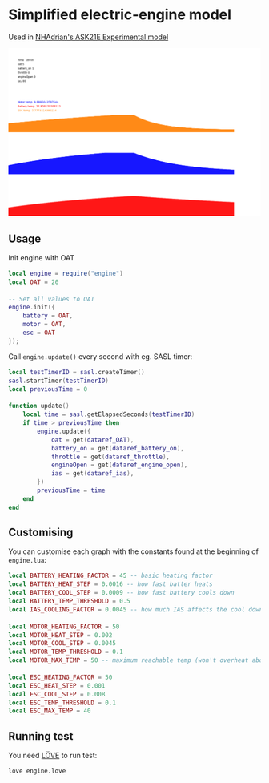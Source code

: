 # Simplified electric-engine model

Used in [NHAdrian's ASK21E Experimental model](https://forums.x-plane.org/index.php?/files/file/59851-ask21e-experimental-by-nhadrian/)

![Simplified electric-engine model](https://github.com/ksgy/electric-engine-model/blob/master/eem.png)

## Usage

Init engine with OAT
```lua
local engine = require("engine")
local OAT = 20

-- Set all values to OAT
engine.init({
    battery = OAT,
    motor = OAT,
    esc = OAT
});
```

Call `engine.update()` every second with eg. SASL timer:
```lua
local testTimerID = sasl.createTimer()
sasl.startTimer(testTimerID)
local previousTime = 0

function update()
    local time = sasl.getElapsedSeconds(testTimerID)
    if time > previousTime then
        engine.update({
            oat = get(dataref_OAT),
            battery_on = get(dataref_battery_on),
            throttle = get(dataref_throttle),
            engineOpen = get(dataref_engine_open),
            ias = get(dataref_ias),
        })   
        previousTime = time 
    end
end
```

## Customising
You can customise each graph with the constants found at the beginning of `engine.lua`:
```lua
local BATTERY_HEATING_FACTOR = 45 -- basic heating factor
local BATTERY_HEAT_STEP = 0.0016 -- how fast batter heats
local BATTERY_COOL_STEP = 0.0009 -- how fast battery cools down
local BATTERY_TEMP_THRESHOLD = 0.5 
local IAS_COOLING_FACTOR = 0.0045 -- how much IAS affects the cool down

local MOTOR_HEATING_FACTOR = 50
local MOTOR_HEAT_STEP = 0.002
local MOTOR_COOL_STEP = 0.0045
local MOTOR_TEMP_THRESHOLD = 0.1
local MOTOR_MAX_TEMP = 50 -- maximum reachable temp (won't overheat above this temp) 

local ESC_HEATING_FACTOR = 50
local ESC_HEAT_STEP = 0.001
local ESC_COOL_STEP = 0.008
local ESC_TEMP_THRESHOLD = 0.1
local ESC_MAX_TEMP = 40
```

## Running test
You need [LÖVE](https://love2d.org/) to run test:
```shell script
love engine.love
```
